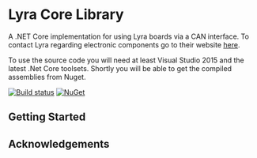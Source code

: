 # Lyra Core Library

A .NET Core implementation for using Lyra boards via a CAN interface. To contact Lyra regarding electronic components go to their website [here](http://www.lyraelectronics.com).

To use the source code you will need at least Visual Studio 2015 and the latest .Net Core toolsets. Shortly you will be able to get the compiled assemblies from Nuget.

[![Build status](https://ci.appveyor.com/api/projects/status/y2wfkk2u29ry7igp/branch/master?svg=true)](https://ci.appveyor.com/project/CicerosPatience/lyra-core/branch/master) [![NuGet](https://img.shields.io/nuget/v/Lyra.Core.svg)](https://www.nuget.org/packages/Lyra.Core/)

## Getting Started

## Acknowledgements
